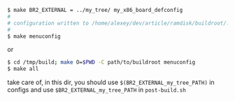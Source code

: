 ```sh
$ make BR2_EXTERNAL = ../my_tree/ my_x86_board_defconfig
#
# configuration written to /home/alexey/dev/article/ramdisk/buildroot/.config
#
$ make menuconfig
```

or

```sh
$ cd /tmp/build; make O=$PWD -C path/to/buildroot menuconfig
$ make all
```

take care of, in this dir, you should use `$(BR2_EXTERNAL_my_tree_PATH)` in configs and use `$BR2_EXTERNAL_my_tree_PATH` in `post-build.sh`
